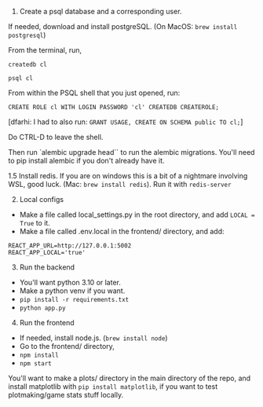 1. Create a psql database and a corresponding user.

If needed, download and install postgreSQL. (On MacOS: `brew install postgresql`)

From the terminal, run,

`createdb cl`

`psql cl`

From within the PSQL shell that you just opened, run:

`CREATE ROLE cl WITH LOGIN PASSWORD 'cl' CREATEDB CREATEROLE;`

[dfarhi: I had to also run: `GRANT USAGE, CREATE ON SCHEMA public TO cl;`]

Do CTRL-D to leave the shell.

Then run `alembic upgrade head`` to run the alembic migrations. You'll need to pip install alembic if you don't already have it.

1.5 Install redis. If you are on windows this is a bit of a nightmare involving WSL, good luck. (Mac: `brew install redis`). Run it with `redis-server`

2. Local configs
* Make a file called local_settings.py in the root directory, and add `LOCAL = True` to it.
* Make a file called .env.local in the frontend/ directory, and add:
```
REACT_APP_URL=http://127.0.0.1:5002
REACT_APP_LOCAL='true'
```

3. Run the backend
* You'll want python 3.10 or later.
* Make a python venv if you want.
* `pip install -r requirements.txt`
* `python app.py`

4. Run the frontend
* If needed, install node.js. (`brew install node`)
* Go to the frontend/ directory,
* `npm install`
* `npm start`

You'll want to make a plots/ directory in the main directory of the repo, and install matplotlib with `pip install matplotlib`, if you want to test plotmaking/game stats stuff locally.

